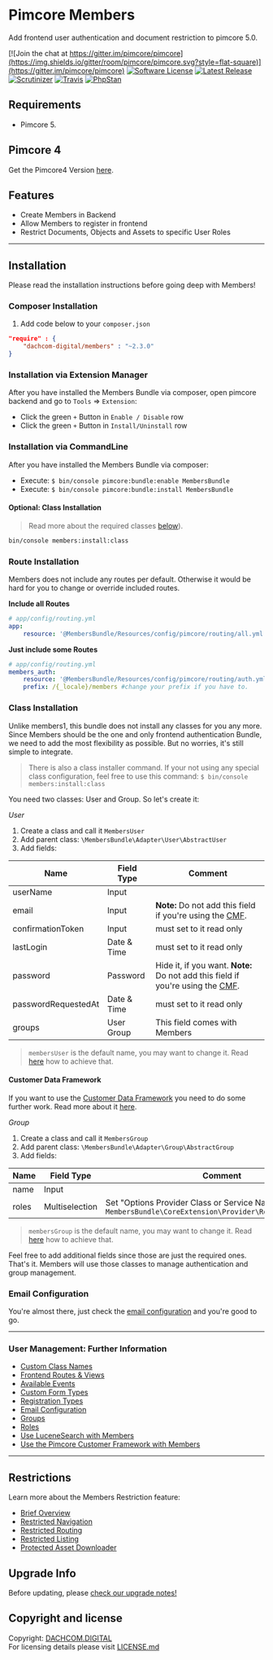 # Pimcore Members
Add frontend user authentication and document restriction to pimcore 5.0.

[![Join the chat at https://gitter.im/pimcore/pimcore](https://img.shields.io/gitter/room/pimcore/pimcore.svg?style=flat-square)](https://gitter.im/pimcore/pimcore)
[![Software License](https://img.shields.io/badge/license-GPLv3-brightgreen.svg?style=flat-square)](LICENSE.md)
[![Latest Release](https://img.shields.io/packagist/v/dachcom-digital/members.svg?style=flat-square)](https://packagist.org/packages/dachcom-digital/members)
[![Scrutinizer](https://img.shields.io/scrutinizer/g/dachcom-digital/pimcore-members.svg?style=flat-square)](https://www.scrutinizer-ci.com/g/dachcom-digital/pimcore-members/)
[![Travis](https://img.shields.io/travis/dachcom-digital/pimcore-members/master.svg?style=flat-square)](https://travis-ci.org/dachcom-digital/pimcore-members)
[![PhpStan](https://img.shields.io/badge/PHPStan-level%201-brightgreen.svg?style=flat-square)](#)

## Requirements
* Pimcore 5.

## Pimcore 4 
Get the Pimcore4 Version [here](https://github.com/dachcom-digital/pimcore-members/tree/pimcore4).

## Features
* Create Members in Backend
* Allow Members to register in frontend
* Restrict Documents, Objects and Assets to specific User Roles

* * *

## Installation
Please read the installation instructions before going deep with Members!

### Composer Installation
1. Add code below to your `composer.json`    

```json
"require" : {
    "dachcom-digital/members" : "~2.3.0"
}
```

### Installation via Extension Manager
After you have installed the Members Bundle via composer, open pimcore backend and go to `Tools` => `Extension`:
- Click the green `+` Button in `Enable / Disable` row
- Click the green `+` Button in `Install/Uninstall` row

### Installation via CommandLine
After you have installed the Members Bundle via composer:
- Execute: `$ bin/console pimcore:bundle:enable MembersBundle`
- Execute: `$ bin/console pimcore:bundle:install MembersBundle`

#### Optional: Class Installation

> Read more about the required classes [below](./README.md#class-installation)).

```bash
bin/console members:install:class
```

### Route Installation
Members does not include any routes per default. Otherwise it would be hard for you to change or override included routes. 

**Include all Routes**
```yaml
# app/config/routing.yml
app:
    resource: '@MembersBundle/Resources/config/pimcore/routing/all.yml'
```

**Just include some Routes**
```yaml
# app/config/routing.yml
members_auth:
    resource: '@MembersBundle/Resources/config/pimcore/routing/auth.yml'
    prefix: /{_locale}/members #change your prefix if you have to.
```

### Class Installation
Unlike members1, this bundle does not install any classes for you any more.
Since Members should be the one and only frontend authentication Bundle, we need to add the most flexibility as possible.
But no worries, it's still simple to integrate.

> There is also a class installer command. If your not using any special class configuration, feel free to use this command: `$ bin/console members:install:class`

You need two classes: User and Group. So let's create it:

*User*  
1. Create a class and call it `MembersUser`
2. Add parent class: `\MembersBundle\Adapter\User\AbstractUser`
3. Add fields:

| Name | Field Type | Comment |
|---------------------|-------------|-------------------------------|
| userName | Input |  |
| email | Input |  **Note:** Do not add this field if you're using the [CMF](docs/20_CustomClassName.md). |
| confirmationToken | Input | must set to it read only |
| lastLogin | Date & Time | must set to it read only |
| password | Password | Hide it, if you want. **Note:** Do not add this field if you're using the [CMF](docs/20_CustomClassName.md). |
| passwordRequestedAt | Date & Time | must set to it read only |
| groups | User Group | This field comes with Members |

> `membersUser` is the default name, you may want to change it. Read [here](docs/20_CustomClassName.md) how to achieve that.

#### Customer Data Framework
If you want to use the [Customer Data Framework](https://github.com/pimcore/customer-data-framework) you need to do some further work. Read more about it [here](docs/300_CustomerDataFw.md).

*Group*  
1. Create a class and call it `MembersGroup`
2. Add parent class: `\MembersBundle\Adapter\Group\AbstractGroup`
3. Add fields:

| Name | Field Type | Comment |
|---------------------|-------------|-------------------------------|
| name | Input |  |
| roles | Multiselection | Set "Options Provider Class or Service Name" to `MembersBundle\CoreExtension\Provider\RoleOptionsProvider` |

> `membersGroup` is the default name, you may want to change it. Read [here](docs/20_CustomClassName.md) how to achieve that.

Feel free to add additional fields since those are just the required ones. That's it. Members will use those classes to manage authentication and group management.

### Email Configuration
You're almost there, just check the [email configuration](docs/70_EmailConfiguration.md) and you're good to go.

* * *

### User Management: Further Information
- [Custom Class Names](docs/20_CustomClassName.md)
- [Frontend Routes & Views](docs/30_FrontendRoutes.md)
- [Available Events](docs/40_Events.md)
- [Custom Form Types](docs/50_CustomFormTypes.md)
- [Registration Types](docs/60_RegistrationTypes.md)
- [Email Configuration](docs/70_EmailConfiguration.md)
- [Groups](docs/80_Groups.md)
- [Roles](docs/90_Roles.md)
- [Use LuceneSearch with Members](docs/100_LuceneSearch.md)
- [Use the Pimcore Customer Framework with Members](docs/300_CustomerDataFw.md)

* * *

## Restrictions
Learn more about the Members Restriction feature:

- [Brief Overview](docs/200_Restrictions.md)
- [Restricted Navigation](docs/210_RestrictedNavigation.md)
- [Restricted Routing](docs/220_RestrictedRouting.md)
- [Restricted Listing](docs/230_RestrictListing.md)
- [Protected Asset Downloader](docs/240_AssetProtection.md)

## Upgrade Info
Before updating, please [check our upgrade notes!](UPGRADE.md)

## Copyright and license
Copyright: [DACHCOM.DIGITAL](http://dachcom-digital.ch)  
For licensing details please visit [LICENSE.md](LICENSE.md)  
